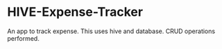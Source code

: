 # HIVE-Expense-Tracker
An app to track expense. This uses hive and database. CRUD operations performed.
